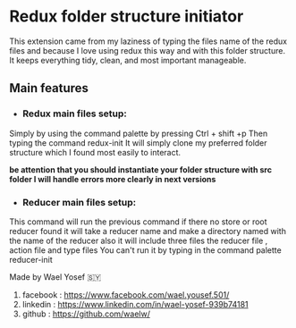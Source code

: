 # Redux folder structure initiator 
This extension came from my laziness of typing the files name of the redux files and because I love using redux this way and with this folder structure.
It keeps everything tidy, clean, and most important manageable.

## Main features

- ### Redux main files setup:
Simply by using the command palette by pressing Ctrl + shift +p
Then typing the command redux-init
It will simply clone my preferred folder structure which I found most easily to interact.

**be attention that you should instantiate your folder structure with src folder
I will handle errors more clearly in next versions**

- ### Reducer main files setup:
This command will run the previous command if there no store or root reducer found it will take a reducer name and make a directory named with the name of the reducer also it will include three files the reducer file , action file and type files 
You can't run it by typing in the command palette reducer-init



Made by Wael Yosef 🇸🇾
1. facebook : https://www.facebook.com/wael.yousef.501/
2. linkedin : https://www.linkedin.com/in/wael-yosef-939b74181
3. github : https://github.com/waelw/